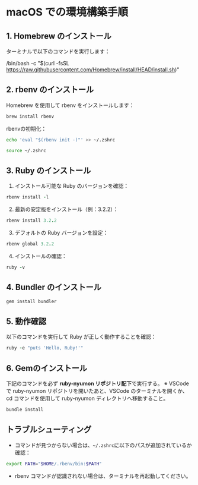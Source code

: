 # macOS での環境構築手順

## 1. Homebrew のインストール

ターミナルで以下のコマンドを実行します：

/bin/bash -c "$(curl -fsSL https://raw.githubusercontent.com/Homebrew/install/HEAD/install.sh)"

## 2. rbenv のインストール

Homebrew を使用して rbenv をインストールします：
```ruby
brew install rbenv
```

rbenvの初期化：
```bash
echo 'eval "$(rbenv init -)"' >> ~/.zshrc
```
```bash
source ~/.zshrc
```

## 3. Ruby のインストール

1. インストール可能な Ruby のバージョンを確認：
```ruby
rbenv install -l
```

2. 最新の安定版をインストール（例：3.2.2）：
```ruby
rbenv install 3.2.2
```

3. デフォルトの Ruby バージョンを設定：
```ruby
rbenv global 3.2.2
```

4. インストールの確認：
```ruby
ruby -v
```

## 4. Bundler のインストール
```ruby
gem install bundler
```

## 5. 動作確認

以下のコマンドを実行して Ruby が正しく動作することを確認：
```ruby
ruby -e "puts 'Hello, Ruby!'"
```

## 6. Gemのインストール
下記のコマンドを必ず **ruby-nyumon リポジトリ配下**で実行する。
※ VSCode で ruby-nyumon リポジトリを開いたあと、VSCode のターミナルを開くか、cd コマンドを使用して ruby-nyumon ディレクトリへ移動すること。

```ruby
bundle install
```

## トラブルシューティング

- コマンドが見つからない場合は、`~/.zshrc`に以下のパスが追加されているか確認：
```bash
export PATH="$HOME/.rbenv/bin:$PATH"
```

- rbenv コマンドが認識されない場合は、ターミナルを再起動してください。
